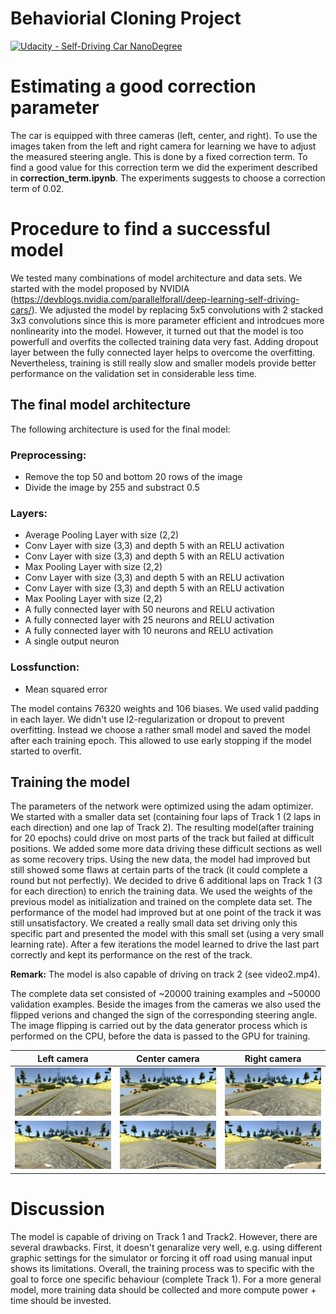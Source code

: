 

# Behaviorial Cloning Project

[![Udacity - Self-Driving Car NanoDegree](https://s3.amazonaws.com/udacity-sdc/github/shield-carnd.svg)](http://www.udacity.com/drive)

# Estimating a good correction parameter

The car is equipped with three cameras (left, center, and right). To use the images taken from the left and right camera for learning we have to adjust the measured steering angle. This is done by a fixed correction term. To find a good value for this correction term we did the experiment described in **correction_term.ipynb**. The experiments suggests to choose a correction term of 0.02.

# Procedure to find a successful  model

We tested many combinations of model architecture and data sets. We started with the model proposed by NVIDIA (https://devblogs.nvidia.com/parallelforall/deep-learning-self-driving-cars/). We adjusted the model by replacing 5x5 convolutions with 2 stacked 3x3 convolutions since this is more parameter efficient and introdcues more nonlinearity into the model. However, it turned out that the model is too powerfull and overfits the collected training data very fast. Adding dropout layer between the fully connected layer helps to overcome the overfitting. Nevertheless, training is still really slow and smaller models provide better performance on the validation set in considerable less time.

## The final model architecture

The following architecture is used for the final model:

### Preprocessing:
* Remove the top 50 and bottom 20 rows of the image
* Divide the image by 255 and substract 0.5

### Layers:
* Average Pooling Layer with size (2,2)
* Conv Layer with size (3,3) and depth 5 with an RELU activation
* Conv Layer with size (3,3) and depth 5 with an RELU activation
* Max Pooling Layer with size (2,2)
* Conv Layer with size (3,3) and depth 5 with an RELU activation
* Conv Layer with size (3,3) and depth 5 with an RELU activation
* Max Pooling Layer with size (2,2)
* A fully connected layer with 50 neurons and RELU activation
* A fully connected layer with 25 neurons and RELU activation
* A fully connected layer with 10 neurons and RELU activation
* A single output neuron

### Lossfunction:
* Mean squared error

The model contains 76320 weights and 106 biases. We used valid padding in each layer. We didn't use l2-regularization or dropout to prevent overfitting. Instead we choose a rather small model and saved the model after each training epoch. This allowed to use early stopping if the model started to overfit.

## Training the model

The parameters of the network were optimized using the adam optimizer. We started with a smaller data set (containing four laps of Track 1 (2 laps in each direction) and one lap of Track 2). The resulting model(after training for 20 epochs) could drive on most parts of the track but failed at difficult positions. We added some more data driving these difficult sections as well as some recovery trips. Using the new data, the model had improved but still showed some flaws at certain parts of the track (it could complete a round but not perfectly). We decided to drive 6 additional laps on Track 1 (3 for each direction) to enrich the  training data. We used the weights of the previous model as initialization and trained on the complete data set. The performance of the model had improved but at one point of the track it was still unsatisfactory. We created a really small data set driving only this specific part and presented the model with this small set (using a very small learning rate). After a few iterations the model learned to drive the last part correctly and kept its performance on the rest of the track. 

**Remark:** The model is also capable of driving on track 2 (see video2.mp4).

The complete data set consisted of ~20000 training examples and ~50000 validation examples. Beside the images from the cameras we also used the flipped verions and changed the sign of the corresponding steering angle. The image flipping is carried out by the data generator process which is performed on the CPU, before the data is passed to the GPU for training.


Left camera             |  Center camera | Right camera
:-------------------------:|:-------------------------:|:-------------------------:
![left camera](examples/left.jpg) | ![center camera](examples/center.jpg)| ![right camera](examples/right.jpg)
![left camera](examples/left_flipped.jpg) | ![center camera](examples/center_flipped.jpg)| ![right camera](examples/right_flipped.jpg)

# Discussion

The model is capable of driving on Track 1 and Track2. However, there are several drawbacks. First, it doesn't genaralize very well, e.g. using  different graphic settings for the simulator or forcing it off road using manual input shows its limitations. Overall, the training process was to specific with the goal to force one specific behaviour (complete Track 1). For a more general model, more training data should be collected and more compute power + time should be invested.

